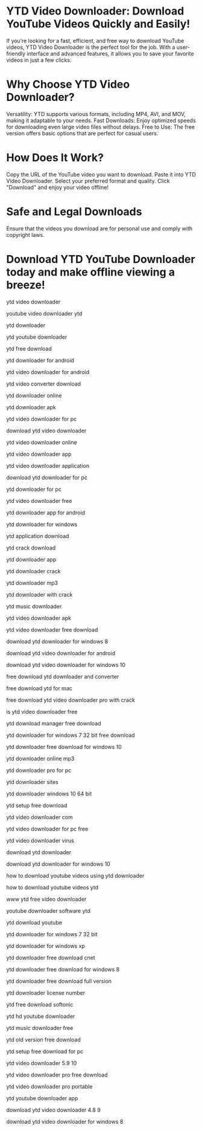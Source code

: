 # YTD Video Downloader: Download YouTube Videos Quickly and Easily!

If you’re looking for a fast, efficient, and free way to download YouTube videos, YTD Video Downloader is the perfect tool for the job. With a user-friendly interface and advanced features, it allows you to save your favorite videos in just a few clicks.

# Why Choose YTD Video Downloader?
Versatility: YTD supports various formats, including MP4, AVI, and MOV, making it adaptable to your needs.
Fast Downloads: Enjoy optimized speeds for downloading even large video files without delays.
Free to Use: The free version offers basic options that are perfect for casual users.

# How Does It Work?
Copy the URL of the YouTube video you want to download.
Paste it into YTD Video Downloader.
Select your preferred format and quality.
Click "Download" and enjoy your video offline!

# Safe and Legal Downloads
Ensure that the videos you download are for personal use and comply with copyright laws.

# Download YTD YouTube Downloader today and make offline viewing a breeze!


ytd video downloader

youtube video downloader ytd

ytd downloader

ytd youtube downloader

ytd free download

ytd downloader for android

ytd video downloader for android

ytd video converter download

ytd downloader online

ytd downloader apk

ytd video downloader for pc

download ytd video downloader

ytd video downloader online

ytd video downloader app

ytd video downloader application

download ytd downloader for pc

ytd downloader for pc

ytd video downloader free

ytd downloader app for android

ytd downloader for windows

ytd application download

ytd crack download

ytd downloader app

ytd downloader crack

ytd downloader mp3

ytd downloader with crack

ytd music downloader

ytd video downloader apk

ytd video downloader free download

download ytd downloader for windows 8

download ytd video downloader for android

download ytd video downloader for windows 10

free download ytd downloader and converter

free download ytd for mac

free download ytd video downloader pro with crack

is ytd video downloader free

ytd download manager free download

ytd downloader for windows 7 32 bit free download

ytd downloader free download for windows 10

ytd downloader online mp3

ytd downloader pro for pc

ytd downloader sites

ytd downloader windows 10 64 bit

ytd setup free download

ytd video downloader com

ytd video downloader for pc free

ytd video downloader virus

download ytd downloader

download ytd downloader for windows 10

how to download youtube videos using ytd downloader

how to download youtube videos ytd

www ytd free video downloader

youtube downloader software ytd

ytd download youtube

ytd downloader for windows 7 32 bit

ytd downloader for windows xp

ytd downloader free download cnet

ytd downloader free download for windows 8

ytd downloader free download full version

ytd downloader license number

ytd free download softonic

ytd hd youtube downloader

ytd music downloader free

ytd old version free download

ytd setup free download for pc

ytd video downloader 5.9 10

ytd video downloader pro free download

ytd video downloader pro portable

ytd youtube downloader app

download ytd video downloader 4.8 9

download ytd video downloader for windows 8
